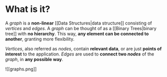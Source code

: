 # What is it?

A *graph* is a **non-linear** [[Data Structures|data structure]] consisting of *vertices* and *edges*. A *graph* can be thought of as a [[Binary Trees|binary tree]] with **no hierarchy**. This way, **any element can be connected to another**, granting more flexibility.

*Vertices*, also referred as *nodes*, contain **relevant data**, or are just **points of interest** to the application.
*Edges* are used to **connect two *nodes*** of the *graph*, in **any possible way**.

![[graphs.png]]